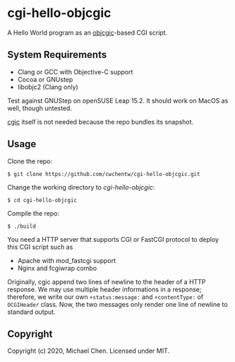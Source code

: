 # cgi-hello-objcgic

A Hello World program as an [objcgic](https://github.com/cwchentw/objcgic)-based CGI script.

## System Requirements

* Clang or GCC with Objective-C support
* Cocoa or GNUstep
* libobjc2 (Clang only)

Test against GNUStep on openSUSE Leap 15.2. It should work on MacOS as well, though untested.

[cgic](https://github.com/boutell/cgic) itself is not needed because the repo bundles its snapshot.

## Usage

Clone the repo:

```
$ git clone https://github.com/cwchentw/cgi-hello-objcgic.git
```

Change the working directory to *cgi-hello-objcgic*:

```
$ cd cgi-hello-objcgic
```

Compile the repo:

```
$ ./build
```

You need a HTTP server that supports CGI or FastCGI protocol to deploy this CGI script such as

* Apache with mod_fastcgi support
* Nginx and fcgiwrap combo

Originally, cgic append two lines of newline to the header of a HTTP response. We may use multiple header informations in a response; therefore, we write our own `+status:message:` and `+contentType:` of `OCGIHeader` class. Now, the two messages only render one line of newline to standard output.

## Copyright

Copyright (c) 2020, Michael Chen. Licensed under MIT.
